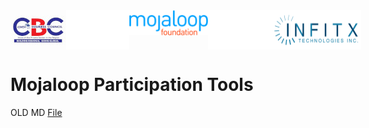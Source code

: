 <div style="display: flex; justify-content: space-between;">
    <img src="./md-docs/images/cbc_logo.jpg" >
    <img src="./md-docs/images/blank.png" style="width: 20%" >
   <img src="./md-docs/images/mojaloop-foundation.png" height = 40>
    <img src="./md-docs/images/blank.png" style="width: 20%" >
    <img src="./md-docs/images/INFITX-TECH_LOGO.png" >
</div>

# Mojaloop Participation Tools
OLD MD [File](./md-docs/README.md)